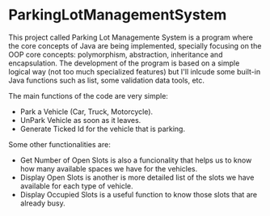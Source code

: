 # ParkingLotManagementSystem
This project called Parking Lot Managemente System is a program where the core concepts of Java are being implemented, specially focusing on the OOP core concepts: polymorphism, abstraction, inheritance and encapsulation. The development of the program is based on a simple logical way (not too much specialized features) but I'll inlcude some built-in Java functions such as list, some validation data tools, etc.

The main functions of the code are very simple: 
- Park a Vehicle (Car, Truck, Motorcycle).
- UnPark Vehicle as soon as it leaves.
- Generate Ticked Id for the vehicle that is parking.

Some other functionalities are: 
- Get Number of Open Slots is also a funcionality that helps us to know how many available spaces we have for the vehicles.
- Display Open Slots is another is more detailed list of the slots we have available for each type of vehicle.
- Display Occupied Slots is a useful function to know those slots that are already busy.


